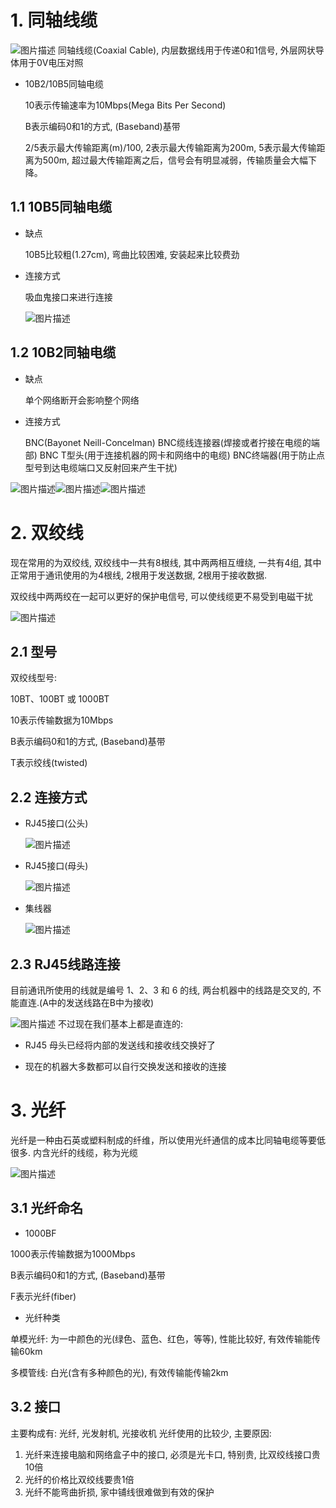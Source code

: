 # 1. 同轴线缆

![图片描述](01-%E7%BA%BF%E7%BC%86.assets/0.5756404680686595.png)
同轴线缆(Coaxial Cable), 内层数据线用于传递0和1信号, 外层网状导体用于0V电压对照

* 10B2/10B5同轴电缆

  10表示传输速率为10Mbps(Mega Bits Per Second)

  B表示编码0和1的方式, (Baseband)基带

  2/5表示最大传输距离(m)/100, 2表示最大传输距离为200m, 5表示最大传输距离为500m, 超过最大传输距离之后，信号会有明显减弱，传输质量会大幅下降。


## 1.1 10B5同轴电缆

* 缺点

  10B5比较粗(1.27cm), 弯曲比较困难, 安装起来比较费劲

* 连接方式

  吸血鬼接口来进行连接

  ![图片描述](01-%E7%BA%BF%E7%BC%86.assets/0.11821195778042548.png)
  
  
## 1.2 10B2同轴电缆
* 缺点

  单个网络断开会影响整个网络

* 连接方式

  BNC(Bayonet Neill-Concelman)
  BNC缆线连接器(焊接或者拧接在电缆的端部)
  BNC T型头(用于连接机器的网卡和网络中的电缆)
  BNC终端器(用于防止点型号到达电缆端口又反射回来产生干扰)


![图片描述](01-%E7%BA%BF%E7%BC%86.assets/0.7986267154385545.png)![图片描述](01-%E7%BA%BF%E7%BC%86.assets/0.04106815468502778.png)![图片描述](01-%E7%BA%BF%E7%BC%86.assets/0.8067558918210955.png)


# 2. 双绞线

现在常用的为双绞线, 双绞线中一共有8根线, 其中两两相互缠绕, 一共有4组, 其中正常用于通讯使用的为4根线, 2根用于发送数据, 2根用于接收数据. 

双绞线中两两绞在一起可以更好的保护电信号, 可以使线缆更不易受到电磁干扰

![图片描述](01-%E7%BA%BF%E7%BC%86.assets/0.42870535961776945.png)


## 2.1 型号
双绞线型号: 

10BT、100BT 或 1000BT

10表示传输数据为10Mbps

B表示编码0和1的方式, (Baseband)基带

T表示绞线(twisted)


## 2.2 连接方式

* RJ45接口(公头)

  ![图片描述](01-%E7%BA%BF%E7%BC%86.assets/0.1526537858706667.png)

* RJ45接口(母头)

  ![图片描述](01-%E7%BA%BF%E7%BC%86.assets/0.9489223362481611.png)

* 集线器

  ![图片描述](01-%E7%BA%BF%E7%BC%86.assets/0.12923738768609927.png)
  
  
## 2.3 RJ45线路连接

目前通讯所使用的线就是编号 1、2、3 和 6 的线, 两台机器中的线路是交叉的, 不能直连.(A中的发送线路在B中为接收)

![图片描述](01-%E7%BA%BF%E7%BC%86.assets/0.7484695992601988.png)
不过现在我们基本上都是直连的:

* RJ45 母头已经将内部的发送线和接收线交换好了

* 现在的机器大多数都可以自行交换发送和接收的连接


# 3. 光纤

光纤是一种由石英或塑料制成的纤维，所以使用光纤通信的成本比同轴电缆等要低很多. 内含光纤的线缆，称为光缆

![图片描述](01-%E7%BA%BF%E7%BC%86.assets/0.3410147508980439.png)


## 3.1 光纤命名

*  1000BF
 
 1000表示传输数据为1000Mbps

 B表示编码0和1的方式, (Baseband)基带
 
 F表示光纤(fiber)
 
* 光纤种类
 
 单模光纤: 为一中颜色的光(绿色、蓝色、红色，等等), 性能比较好, 有效传输能传输60km
 
 多模管线: 白光(含有多种颜色的光), 有效传输能传输2km
 
 
## 3.2 接口
主要构成有: 光纤, 光发射机, 光接收机
光纤使用的比较少, 主要原因:
 1. 光纤来连接电脑和网络盒子中的接口, 必须是光卡口, 特别贵, 比双绞线接口贵10倍
 2. 光纤的价格比双绞线要贵1倍
 3. 光纤不能弯曲折损, 家中铺线很难做到有效的保护
